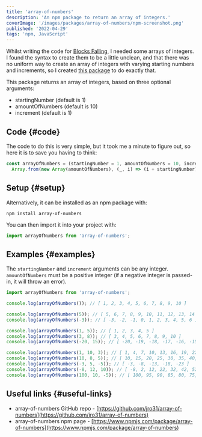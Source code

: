 ```yaml
---
title: 'array-of-numbers'
description: 'An npm package to return an array of integers.'
coverImage: '/images/packages/array-of-numbers/npm-screenshot.png'
published: '2022-04-29'
tags: 'npm, JavaScript'
---
```


Whilst writing the code for [Blocks Falling](https://blocks.jethrowilliams.com/), I needed some arrays of integers. I found the syntax to create them to be a little unclean, and that there was no uniform way to create an array of integers with varying starting numbers and increments, so I created [this package](https://www.npmjs.com/package/array-of-numbers) to do exactly that.

This package returns an array of integers, based on three optional arguments:

- startingNumber (default is 1)
- amountOfNumbers (default is 10)
- increment (default is 1)

## Code {#code}

The code to do this is very simple, but it took me a minute to figure out, so here it is to save you having to think:

<!-- prettier-ignore -->
```js
const arrayOfNumbers = (startingNumber = 1, amountOfNumbers = 10, increment = 1) =>
  Array.from(new Array(amountOfNumbers), (_, i) => (i + startingNumber) + (i * (increment - 1)))
```

## Setup {#setup}

Alternatively, it can be installed as an npm package with:

```
npm install array-of-numbers
```

You can then import it into your project with:

```js
import arrayOfNumbers from 'array-of-numbers';
```

## Examples {#examples}

The `startingNumber` and `increment` arguments can be any integer. `amountOfNumbers` must be a positive integer (if a negative integer is passed-in, it will throw an error).

```js
import arrayOfNumbers from 'array-of-numbers';

console.log(arrayOfNumbers()); // [ 1, 2, 3, 4, 5, 6, 7, 8, 9, 10 ]

console.log(arrayOfNumbers(5)); // [ 5, 6, 7, 8, 9, 10, 11, 12, 13, 14 ]
console.log(arrayOfNumbers(-3)); // [ -3, -2, -1, 0, 1, 2, 3, 4, 5, 6 ]

console.log(arrayOfNumbers(1, 5)); // [ 1, 2, 3, 4, 5 ]
console.log(arrayOfNumbers(3, 8)); // [ 3, 4, 5, 6, 7, 8, 9, 10 ]
console.log(arrayOfNumbers(-20, 15)); // [ -20, -19, -18, -17, -16, -15, -14, -13, -12, -11, -10, -9, -8, -7, -6 ]

console.log(arrayOfNumbers(1, 10, 3)); // [ 1, 4, 7, 10, 13, 16, 19, 22, 25, 28 ]
console.log(arrayOfNumbers(10, 8, 5)); // [ 10, 15, 20, 25, 30, 35, 40, 45 ]
console.log(arrayOfNumbers(-3, 5, -5)); // [ -3, -8, -13, -18, -23 ]
console.log(arrayOfNumbers(-8, 12, 10)); // [ -8, 2, 12, 22, 32, 42, 52, 62, 72, 82, 92, 102 ]
console.log(arrayOfNumbers(100, 10, -5)); // [ 100, 95, 90, 85, 80, 75, 70, 65, 60, 55 ]
```

## Useful links {#useful-links}

- array-of-numbers GitHub repo - [https://github.com/jro31/array-of-numbers](https://github.com/jro31/array-of-numbers)
- array-of-numbers npm page - [https://www.npmjs.com/package/array-of-numbers](https://www.npmjs.com/package/array-of-numbers)
